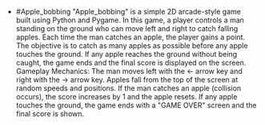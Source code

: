 - #Apple_bobbing
"Apple_bobbing" is a simple 2D arcade-style game built using Python and Pygame. In this game, a player controls a man standing on the ground who can move left and right to catch falling apples. Each time the man catches an apple, the player gains a point. The objective is to catch as many apples as possible before any apple touches the ground.
If any apple reaches the ground without being caught, the game ends and the final score is displayed on the screen.
Gameplay Mechanics:
The man moves left with the ← arrow key and right with the → arrow key.
Apples fall from the top of the screen at random speeds and positions.
If the man catches an apple (collision occurs), the score increases by 1 and the apple resets.
If any apple touches the ground, the game ends with a "GAME OVER" screen and the final score is shown.
